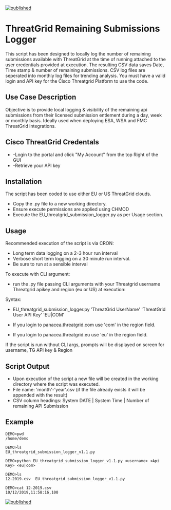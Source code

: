 [![published](https://static.production.devnetcloud.com/codeexchange/assets/images/devnet-published.svg)](https://developer.cisco.com/codeexchange/github/repo/DT-dev1/TG-EU_SubmissionLogger)

# ThreatGrid Remaining Submissions Logger

This script has been designed to locally log the number of remaining submissions available with ThreatGrid at the time of running attached to the user credentials provided at execution. The resulting CSV data saves Date, Time stamp & number of remaining submissions. CSV log files are seperated into monthly log files for trending analysis.   You must have a valid login and API key for the Cisco Threatgrid Platform to use the code. 

## Use Case Description

Objective is to provide local logging & visibility of the remaining api submissions from their licensed submission entlement during a day, week or monthly basis. Ideally used when deploying ESA, WSA and FMC ThreatGrid integrations.

## Cisco ThreatGrid Credentals

* -Login to the portal and click "My Account" from the top Right of the GUI
* -Retrieve your API key

## Installation

The script has been coded to use either EU or US ThreatGrid clouds.

- Copy the .py file to a new working directory.
- Ensure execute permissions are applied using CHMOD
- Execute the EU_threatgrid_submission_logger.py as per Usage section.

## Usage

Recommended execution of the script is via CRON:

- Long term data logging on a 2-3 hour run interval
- Verbose short term logging on a 30 minute run interval.
- Be sure to run at a sensible interval  

To execute with CLI argument:   
- run the .py file passing CLI arguments with your Threatgrid username Threatgrid apikey and region (eu or US) at execution:  

Syntax: 
- EU_threatgrid_submission_logger.py 'ThreatGrid UserName' 'ThreatGrid User API Key' 'EU|COM'

- If you login to panacea.threatgrid.com use 'com' in the region field.
- If you login to panacea.threatgrid.eu use 'eu' in the region field.

If the script is run without CLI args,  prompts will be displayed on screen for username, TG API key & Region

## Script Output

- Upon execution of the script a new file will be created in the working directory where the script was executed.
- File name: 'month'-'year'.csv (if the file already exists it will be appended with the result)
- CSV column headings: System DATE | System Time | Number of remaining API Submission

## Example

````
DEMO>pwd
/home/demo

DEMO>ls
EU_threatgrid_submission_logger_v1.1.py

DEMO>python EU_threatgrid_submission_logger_v1.1.py <username> <Api Key> <eu|com>

DEMO>ls
12-2019.csv  EU_threatgrid_submission_logger_v1.1.py

DEMO>cat 12-2019.csv
10/12/2019,11:58:16,100

````
[![published](https://static.production.devnetcloud.com/codeexchange/assets/images/devnet-published.svg)](https://developer.cisco.com/codeexchange/github/repo/DT-dev1/TG-EU_SubmissionLogger)
